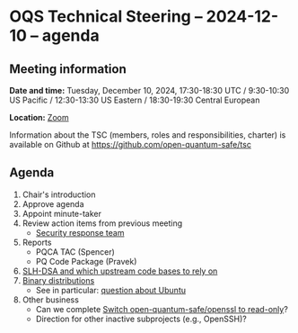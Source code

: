 # OQS Technical Steering – 2024-12-10 – agenda

## Meeting information

**Date and time:** Tuesday, December 10, 2024, 17:30-18:30 UTC / 9:30-10:30 US Pacific / 12:30-13:30 US Eastern / 18:30-19:30 Central European

**Location:** [Zoom](https://zoom-lfx.platform.linuxfoundation.org/meeting/95734644686?password=785e2d5e-e426-423f-8e0c-533cb017e6eb)

Information about the TSC (members, roles and responsibilities, charter) is available on Github at
https://github.com/open-quantum-safe/tsc

## Agenda

1. Chair's introduction
2. Approve agenda
3. Appoint minute-taker
4. Review action items from previous meeting
	- [Security response team](https://github.com/open-quantum-safe/tsc/issues/60)
5. Reports
	- PQCA TAC (Spencer)
	- PQ Code Package (Pravek)
6. [SLH-DSA and which upstream code bases to rely on](https://github.com/open-quantum-safe/liboqs/issues/1894)
7. [Binary distributions](https://github.com/orgs/open-quantum-safe/discussions/1625)
	- See in particular: [question about Ubuntu](https://github.com/orgs/open-quantum-safe/discussions/1625#discussioncomment-11405477)
8. Other business
	- Can we complete [Switch open-quantum-safe/openssl to read-only](https://github.com/open-quantum-safe/tsc/issues/49)?
	- Direction for other inactive subprojects (e.g., OpenSSH)?